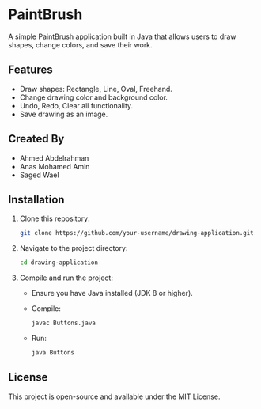 # PaintBrush
 

A simple PaintBrush application built in Java that allows users to draw shapes, change colors, and save their work.

## Features

- Draw shapes: Rectangle, Line, Oval, Freehand.
- Change drawing color and background color.
- Undo, Redo, Clear all functionality.
- Save drawing as an image.

## Created By
- Ahmed Abdelrahman
- Anas Mohamed Amin
- Saged Wael


## Installation

1. Clone this repository:
    ```bash
    git clone https://github.com/your-username/drawing-application.git
    ```

2. Navigate to the project directory:
    ```bash
    cd drawing-application
    ```

3. Compile and run the project:
    - Ensure you have Java installed (JDK 8 or higher).
    - Compile:
      ```bash
      javac Buttons.java
      ```

    - Run:
      ```bash
      java Buttons
      ```

## License

This project is open-source and available under the MIT License.
